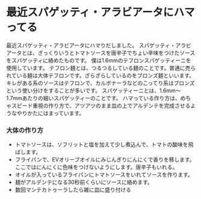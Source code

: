 # 最近スパゲッティ・アラビアータにハマってる

最近スパゲッティ・アラビアータにハマりだしました。
スパゲッティ・アラビアータとは、ざっくりいうとトマトソースを唐辛子でちょい辛味をつけたソースをスパゲッティに絡めたものです。
僕は1.6mmのテフロンスパゲッティーニを使用しています。
テフロン麺とは、つるつるしている麺のことです。普通に売られている麺は大体テフロンです。ざらざらしているのをブロンズ麺といいます。
キレがある系のソースはテフロンで、カルボナーラなどのこってり系はブロンズという使い分けをすることが多いです。
スパゲッティーニとは、1.6mm〜1.7mmあたりの細いスパゲッティーのことです。
ハマっている作り方は、めちゃスピード重視の作り方で、アツアツのまま皿の上でアルデンテを完成させるようなやりかたにはまっています。
### 大体の作り方
- トマトソースは、ソフリットと塩を加えて少し煮込んで、トマトの酸味を飛ばします。
- フライパンで、EVオリーブオイルにみじんぎりにんにくで香りを移します。ここではにんにくに色味をつけないようにします。唐辛子もいれる。
- オイルが入っているフライパンにトマトソースをいれてソースを作ります。
- 麺がアルデンテになる30秒前くらいにソースに絡めます。
- 数回マンテカトゥーラしたら雑に皿に盛り付ける

